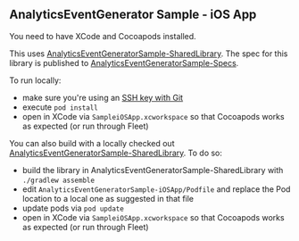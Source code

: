 ## AnalyticsEventGenerator Sample - iOS App

You need to have XCode and Cocoapods installed.

This
uses [AnalyticsEventGeneratorSample-SharedLibrary](https://github.com/zawadz88/AnalyticsEventGeneratorSample-SharedLibrary).
The spec for this library is published
to [AnalyticsEventGeneratorSample-Specs](https://github.com/zawadz88/AnalyticsEventGeneratorSample-Specs).

To run locally:

- make sure you're using
  an [SSH key with Git](https://docs.github.com/en/authentication/connecting-to-github-with-ssh/generating-a-new-ssh-key-and-adding-it-to-the-ssh-agent)
- execute `pod install`
- open in XCode via `SampleiOSApp.xcworkspace` so that Cocoapods works as expected (or run through Fleet)

You can also build with a locally checked
out [AnalyticsEventGeneratorSample-SharedLibrary](https://github.com/zawadz88/AnalyticsEventGeneratorSample-SharedLibrary).
To do so:

- build the library in AnalyticsEventGeneratorSample-SharedLibrary with `./gradlew assemble`
- edit `AnalyticsEventGeneratorSample-iOSApp/Podfile` and replace the Pod location to a local one as suggested in that
  file
- update pods via `pod update`
- open in XCode via `SampleiOSApp.xcworkspace` so that Cocoapods works as expected (or run through Fleet)
